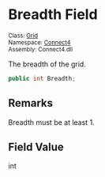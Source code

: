 # Breadth Field

<sub>Class: [Grid](../Grid.md)  
Namespace: [Connect4](../../Connect4.md)  
Assembly: Connect4.dll</sub>

The breadth of the grid.

```cs
public int Breadth;
```

## Remarks
Breadth must be at least 1.

## Field Value
int